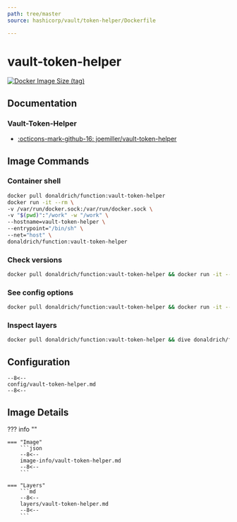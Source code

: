 ```yaml
---
path: tree/master
source: hashicorp/vault/token-helper/Dockerfile

---
```


# vault-token-helper

[![Docker Image Size (tag)](https://img.shields.io/docker/image-size/donaldrich/function/vault-token-helper?color=blue&label=donaldrich/function:vault-token-helper&logo=docker&style=flat-square)](https://hub.docker.com/r/donaldrich/function/vault-token-helper)

## Documentation

### Vault-Token-Helper

* [:octicons-mark-github-16: joemiller/vault-token-helper](https://github.com/joemiller/vault-token-helper)

## Image Commands

### Container shell

```sh
docker pull donaldrich/function:vault-token-helper
docker run -it --rm \
-v /var/run/docker.sock:/var/run/docker.sock \
-v "$(pwd)":"/work" -w "/work" \
--hostname=vault-token-helper \
--entrypoint="/bin/sh" \
--net="host" \
donaldrich/function:vault-token-helper
```

### Check versions

```sh
docker pull donaldrich/function:vault-token-helper && docker run -it --rm  donaldrich/function:vault-token-helper validate
```

### See config options

```sh
docker pull donaldrich/function:vault-token-helper && docker run -it --rm  donaldrich/function:vault-token-helper help
```

### Inspect layers

```sh
docker pull donaldrich/function:vault-token-helper && dive donaldrich/function:vault-token-helper
```

## Configuration

```
--8<--
config/vault-token-helper.md
--8<--
```

## Image Details

??? info ""

    === "Image"
        ```json
        --8<--
        image-info/vault-token-helper.md
        --8<--
        ```

    === "Layers"
        ```md
        --8<--
        layers/vault-token-helper.md
        --8<--
        ```
